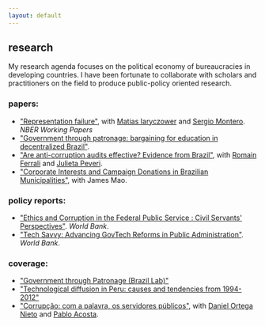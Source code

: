 ```yaml
---
layout: default
---
```


## research

My research agenda focuses on the political economy of bureaucracies in developing countries. I have been fortunate to collaborate with scholars and practitioners on the field to produce public-policy oriented research.

### papers:

- ["Representation failure"](https://www.nber.org/papers/w29965), with [Matias Iaryczower](https://scholar.princeton.edu/miaryc/home) and [Sergio Montero](https://www.sas.rochester.edu/psc/smontero/). *NBER Working Papers*
- ["Government through patronage: bargaining for education in decentralized Brazil"](/files/papers/patronage_education.pdf).
- ["Are anti-corruption audits effective? Evidence from Brazil"](https://papers.ssrn.com/sol3/papers.cfm?abstract_id=3499117), with [Romain Ferrali](https://rferrali.net/) and [Julieta Peveri](https://sites.google.com/view/julietapeveri).
- ["Corporate Interests and Campaign Donations in Brazilian Municipalities"](/files/papers/campaign_portfolio.pdf), with James Mao.

### policy reports:

- ["Ethics and Corruption in the Federal Public Service : Civil Servants' Perspectives"](https://documents.worldbank.org/en/publication/documents-reports/documentdetail/129401636585714972/%c3%89tica-e-corrup%c3%a7%c3%a3o-no-servicio-p%c3%bablico-federal-a-perspectiva-dos-servidores). *World Bank*.
- ["Tech Savvy: Advancing GovTech Reforms in Public Administration"](https://documents.worldbank.org/en/publication/documents-reports/documentdetail/099400004112257749/p1754970d6c6420f00ab5905f7004ba9c2f). *World Bank*.

### coverage:

- ["Government through Patronage (Brazil Lab)"](https://brazillab.princeton.edu/news/brazil-lab-inaugurates-works-progress-forum)
- ["Technological diffusion in Peru: causes and tendencies from 1994-2012"](http://cies.org.pe/sites/default/files/files/articulos/economiaysociedad/mt5-innovacion_cenagro_2-7-15.pdf)
- ["Corrupção: com a palavra, os servidores públicos"](https://www1.folha.uol.com.br/colunas/pablo-acosta/2021/12/corrupcao-com-a-palavra-os-servidores-publicos.shtml), with [Daniel Ortega Nieto](https://blogs.worldbank.org/team/daniel-ortega-nieto) and [Pablo Acosta](https://www1.folha.uol.com.br/colunas/pablo-acosta/).